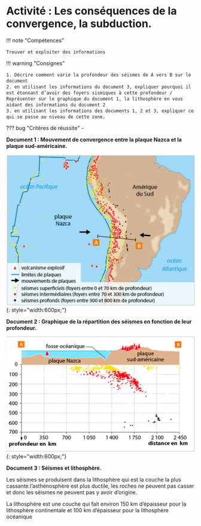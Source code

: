 # Activité : Les conséquences de la convergence, la subduction.

!!! note "Compétences"

    Trouver et exploiter des informations 

!!! warning "Consignes"

    1. Décrire comment varie la profondeur des séismes de A vers B sur le document 
    2. en utilisant les informations du document 3, expliquer pourquoi il est étonnant d’avoir des foyers sismiques à cette profondeur / Représenter sur le graphique du document 1, la lithosphère en vous aidant des informations du document 2
    3. en utilisant les informations des documents 1, 2 et 3, expliquer ce qui se passe au niveau de cette zone.
    
??? bug "Critères de réussite"
    - 


**Document 1 : Mouvement de convergence entre la plaque Nazca et la plaque sud-américaine.**

![](Pictures/carteMouvAmeriqueSud.png){: style="width:600px;"}

**Document 2 : Graphique de la répartition des séismes en fonction de leur profondeur.**

![](Pictures/graphProfSeisme.png){: style="width:600px;"}



**Document 3 : Séismes et lithosphère.**

Les séismes se produisent dans la lithosphère qui est la couche la plus cassante.l’asthénosphère est plus ductile, les roches ne peuvent pas casser et donc les séismes ne peuvent pas y avoir d’origine.

La lithosphère est une couche qui fait environ 150 km d’épaisseur pour la lithosphère continentale et 100 km d’épaisseur pour la lithosphère océanique